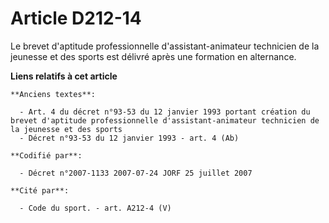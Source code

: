 # Article D212-14

Le brevet d'aptitude professionnelle d'assistant-animateur technicien de la jeunesse et des sports est délivré après une
formation en alternance.

**Liens relatifs à cet article**

	**Anciens textes**:

	  - Art. 4 du décret n°93-53 du 12 janvier 1993 portant création du brevet d'aptitude professionnelle d'assistant-animateur technicien de la jeunesse et des sports
	  - Décret n°93-53 du 12 janvier 1993 - art. 4 (Ab)

	**Codifié par**:

	  - Décret n°2007-1133 2007-07-24 JORF 25 juillet 2007

	**Cité par**:

	  - Code du sport. - art. A212-4 (V)
